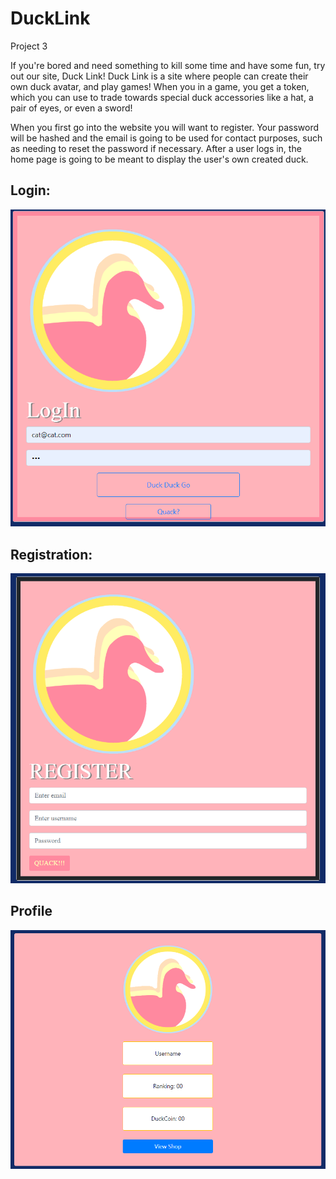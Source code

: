 # DuckLink
Project 3

If you're bored and need something to kill some time and have some fun, try out our site, Duck Link! Duck Link is a site where people can
create their own duck avatar, and play games! When you in a game, you get a token, which you can use to trade towards special duck 
accessories like a hat, a pair of eyes, or even a sword! 


When you first go into the website you will want to register. Your password will be hashed and the email is going to be used for contact 
purposes, such as needing to reset the password if necessary. After a user logs in, the home page is going to be meant to display the
user's own created duck.

## Login:

![Image of Login](https://github.com/JustinConforti/DuckLink/blob/database/client/public/assets/images/login.png?raw=true)

## Registration:

![Image of Registration](https://github.com/JustinConforti/DuckLink/blob/database/client/public/assets/images/registration.png?raw=true)

## Profile

![Image of Profile](https://github.com/JustinConforti/DuckLink/blob/database/client/public/assets/images/home.png?raw=true)